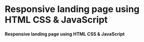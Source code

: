 # Responsive landing page using HTML CSS & JavaScript

#### Responsive landing page using HTML CSS & JavaScript
                                                                    




